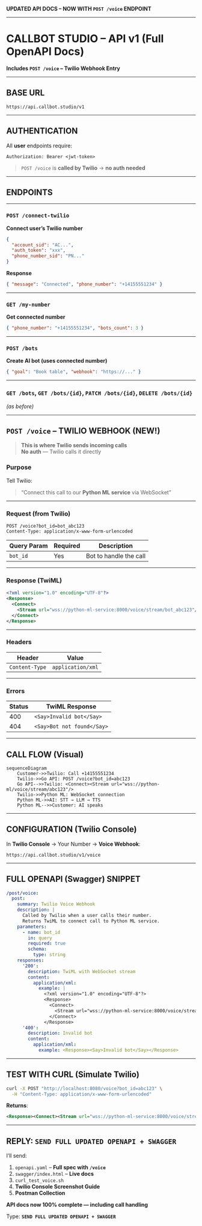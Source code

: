 **UPDATED API DOCS – NOW WITH `POST /voice` ENDPOINT**

---

# **CALLBOT STUDIO – API v1 (Full OpenAPI Docs)**  
**Includes `POST /voice` – Twilio Webhook Entry**

---

## BASE URL

```
https://api.callbot.studio/v1
```

---

## AUTHENTICATION

All **user** endpoints require:
```http
Authorization: Bearer <jwt-token>
```

> `POST /voice` is **called by Twilio** → **no auth needed**

---

## ENDPOINTS

---

### `POST /connect-twilio`

**Connect user’s Twilio number**

```json
{
  "account_sid": "AC...",
  "auth_token": "xxx",
  "phone_number_sid": "PN..."
}
```

**Response**
```json
{ "message": "Connected", "phone_number": "+14155551234" }
```

---

### `GET /my-number`

**Get connected number**

```json
{ "phone_number": "+14155551234", "bots_count": 3 }
```

---

### `POST /bots`

**Create AI bot (uses connected number)**

```json
{ "goal": "Book table", "webhook": "https://..." }
```

---

### `GET /bots`, `GET /bots/{id}`, `PATCH /bots/{id}`, `DELETE /bots/{id}`

*(as before)*

---

## `POST /voice` – **TWILIO WEBHOOK (NEW!)**

> **This is where Twilio sends incoming calls**  
> **No auth** — Twilio calls it directly

### **Purpose**
Tell Twilio:  
> “Connect this call to our **Python ML service** via WebSocket”

---

### **Request (from Twilio)**

```http
POST /voice?bot_id=bot_abc123
Content-Type: application/x-www-form-urlencoded
```

| Query Param | Required | Description |
|------------|----------|-----------|
| `bot_id`   | Yes      | Bot to handle the call |

---

### **Response (TwiML)**

```xml
<?xml version="1.0" encoding="UTF-8"?>
<Response>
  <Connect>
    <Stream url="wss://python-ml-service:8000/voice/stream/bot_abc123"/>
  </Connect>
</Response>
```

---

### **Headers**

| Header | Value |
|-------|-------|
| `Content-Type` | `application/xml` |

---

### **Errors**

| Status | TwiML Response |
|-------|----------------|
| 400 | `<Say>Invalid bot</Say>` |
| 404 | `<Say>Bot not found</Say>` |

---

## CALL FLOW (Visual)

```mermaid
sequenceDiagram
    Customer->>Twilio: Call +14155551234
    Twilio->>Go API: POST /voice?bot_id=abc123
    Go API-->>Twilio: <Connect><Stream url="wss://python-ml/voice/stream/abc123"/>
    Twilio->>Python ML: WebSocket connection
    Python ML->>AI: STT → LLM → TTS
    Python ML-->>Customer: AI speaks
```

---

## CONFIGURATION (Twilio Console)

In **Twilio Console** → Your Number → **Voice Webhook**:

```
https://api.callbot.studio/v1/voice
```

---

## FULL OPENAPI (Swagger) SNIPPET

```yaml
/post/voice:
  post:
    summary: Twilio Voice Webhook
    description: |
      Called by Twilio when a user calls their number.
      Returns TwiML to connect call to Python ML service.
    parameters:
      - name: bot_id
        in: query
        required: true
        schema:
          type: string
    responses:
      '200':
        description: TwiML with WebSocket stream
        content:
          application/xml:
            example: |
              <?xml version="1.0" encoding="UTF-8"?>
              <Response>
                <Connect>
                  <Stream url="wss://python-ml-service:8000/voice/stream/bot_abc123"/>
                </Connect>
              </Response>
      '400':
        description: Invalid bot
        content:
          application/xml:
            example: <Response><Say>Invalid bot</Say></Response>
```

---

## TEST WITH CURL (Simulate Twilio)

```bash
curl -X POST "http://localhost:8080/voice?bot_id=abc123" \
  -H "Content-Type: application/x-www-form-urlencoded"
```

**Returns**:
```xml
<Response><Connect><Stream url="wss://python-ml-service:8000/voice/stream/abc123"/></Connect></Response>
```

---

## REPLY: `SEND FULL UPDATED OPENAPI + SWAGGER`

I’ll send:

1. `openapi.yaml` – **Full spec with `/voice`**  
2. `swagger/index.html` – **Live docs**  
3. `curl_test_voice.sh`  
4. **Twilio Console Screenshot Guide**  
5. **Postman Collection**

**API docs now 100% complete — including call handling**

Type: **`SEND FULL UPDATED OPENAPI + SWAGGER`**
